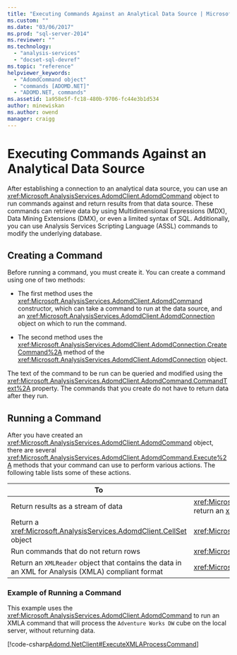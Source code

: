 ```yaml
---
title: "Executing Commands Against an Analytical Data Source | Microsoft Docs"
ms.custom: ""
ms.date: "03/06/2017"
ms.prod: "sql-server-2014"
ms.reviewer: ""
ms.technology: 
  - "analysis-services"
  - "docset-sql-devref"
ms.topic: "reference"
helpviewer_keywords: 
  - "AdomdCommand object"
  - "commands [ADOMD.NET]"
  - "ADOMD.NET, commands"
ms.assetid: 1a958e5f-fc18-480b-9706-fc44e3b1d534
author: minewiskan
ms.author: owend
manager: craigg
---
```

# Executing Commands Against an Analytical Data Source
  After establishing a connection to an analytical data source, you can use an <xref:Microsoft.AnalysisServices.AdomdClient.AdomdCommand> object to run commands against and return results from that data source. These commands can retrieve data by using Multidimensional Expressions (MDX), Data Mining Extensions (DMX), or even a limited syntax of SQL. Additionally, you can use Analysis Services Scripting Language (ASSL) commands to modify the underlying database.  
  
## Creating a Command  
 Before running a command, you must create it. You can create a command using one of two methods:  
  
-   The first method uses the <xref:Microsoft.AnalysisServices.AdomdClient.AdomdCommand> constructor, which can take a command to run at the data source, and an <xref:Microsoft.AnalysisServices.AdomdClient.AdomdConnection> object on which to run the command.  
  
-   The second method uses the <xref:Microsoft.AnalysisServices.AdomdClient.AdomdConnection.CreateCommand%2A> method of the <xref:Microsoft.AnalysisServices.AdomdClient.AdomdConnection> object.  
  
 The text of the command to be run can be queried and modified using the <xref:Microsoft.AnalysisServices.AdomdClient.AdomdCommand.CommandText%2A> property. The commands that you create do not have to return data after they run.  
  
## Running a Command  
 After you have created an <xref:Microsoft.AnalysisServices.AdomdClient.AdomdCommand> object, there are several <xref:Microsoft.AnalysisServices.AdomdClient.AdomdCommand.Execute%2A> methods that your command can use to perform various actions. The following table lists some of these actions.  
  
|To|Use this method|  
|--------|---------------------|  
|Return results as a stream of data|<xref:Microsoft.AnalysisServices.AdomdClient.AdomdCommand.ExecuteReader%2A> to return an <xref:Microsoft.AnalysisServices.AdomdClient.AdomdDataReader> object|  
|Return a <xref:Microsoft.AnalysisServices.AdomdClient.CellSet> object|<xref:Microsoft.AnalysisServices.AdomdClient.AdomdCommand.ExecuteCellSet%2A>|  
|Run commands that do not return rows|<xref:Microsoft.AnalysisServices.AdomdClient.AdomdCommand.ExecuteNonQuery%2A>|  
|Return an `XMLReader` object that contains the data in an XML for Analysis (XMLA) compliant format|<xref:Microsoft.AnalysisServices.AdomdClient.AdomdCommand.ExecuteXmlReader%2A>|  
  
### Example of Running a Command  
 This example uses the <xref:Microsoft.AnalysisServices.AdomdClient.AdomdCommand> to run an XMLA command that will process the `Adventure Works DW` cube on the local server, without returning data.  
  
 [!code-csharp[Adomd.NetClient#ExecuteXMLAProcessCommand](../../snippets/csharp/SQL14/adomd.net/adomd.netclient/cs/adomdexample.cs#executexmlaprocesscommand)]  
  
  
